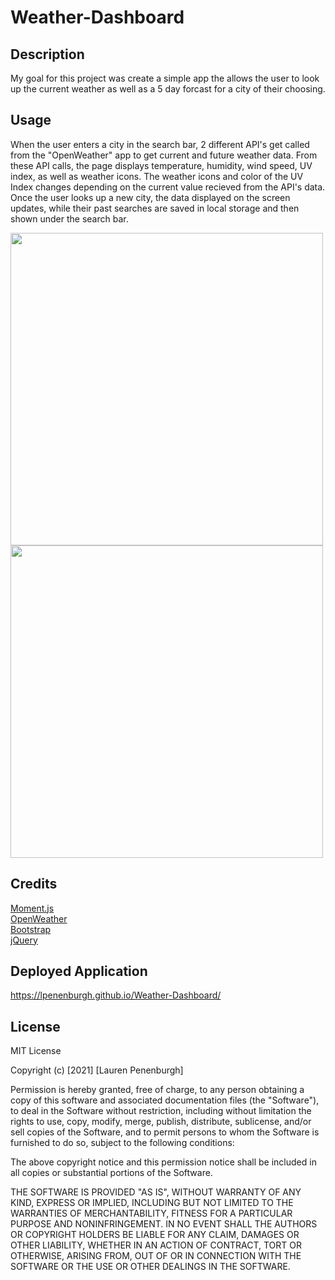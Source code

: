 # Weather-Dashboard

## Description
My goal for this project was create a simple app the allows the user to look up the current weather as well as a 5 day forcast for a city of their choosing. 

## Usage
When the user enters a city in the search bar, 2 different API's get called from the "OpenWeather" app to get current and future weather data. From these API calls, the page displays temperature, humidity, wind speed, UV index, as well as weather icons. The weather icons and color of the UV Index changes depending on the current value recieved from the API's data.  Once the user looks up a new city, the data displayed on the screen updates, while their past searches are saved in local storage and then shown under the search bar. 


 <img src="https://i.imgur.com/wF0lUGp.png" width="500">
 <br>
<img src="https://i.imgur.com/CwiFn2y.png" width="500">


## Credits
 <a href="https://momentjs.com">Moment.js</a>
 <br>
 <a href="https://openweathermap.org">OpenWeather</a>
 <br>
  <a href="https://getbootstrap.com/">Bootstrap</a>
  <br>
  <a href="https://api.jquery.com/">jQuery</a>


## Deployed Application

https://lpenenburgh.github.io/Weather-Dashboard/

## License
MIT License

Copyright (c) [2021] [Lauren Penenburgh]

Permission is hereby granted, free of charge, to any person obtaining a copy
of this software and associated documentation files (the "Software"), to deal
in the Software without restriction, including without limitation the rights
to use, copy, modify, merge, publish, distribute, sublicense, and/or sell
copies of the Software, and to permit persons to whom the Software is
furnished to do so, subject to the following conditions:

The above copyright notice and this permission notice shall be included in all
copies or substantial portions of the Software.

THE SOFTWARE IS PROVIDED "AS IS", WITHOUT WARRANTY OF ANY KIND, EXPRESS OR
IMPLIED, INCLUDING BUT NOT LIMITED TO THE WARRANTIES OF MERCHANTABILITY,
FITNESS FOR A PARTICULAR PURPOSE AND NONINFRINGEMENT. IN NO EVENT SHALL THE
AUTHORS OR COPYRIGHT HOLDERS BE LIABLE FOR ANY CLAIM, DAMAGES OR OTHER
LIABILITY, WHETHER IN AN ACTION OF CONTRACT, TORT OR OTHERWISE, ARISING FROM,
OUT OF OR IN CONNECTION WITH THE SOFTWARE OR THE USE OR OTHER DEALINGS IN THE
SOFTWARE.